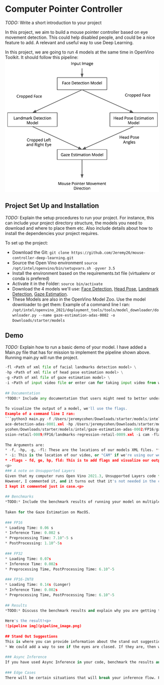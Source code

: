 # Computer Pointer Controller

*TODO:* Write a short introduction to your project

In this project, we aim to build a mouse pointer controller based on eye movement detection.
This could help disabled people, and could be a nice feature to add.
A relevant and useful way to use Deep Learning.

In this project, we are going to run 4 models at the same time in OpenVino Toolkit.
It should follow this pipeline:
![pipeline schema](pipeline.png)

## Project Set Up and Installation
*TODO:* Explain the setup procedures to run your project. For instance, this can include your project directory structure, the models you need to download and where to place them etc. Also include details about how to install the dependencies your project requires.

To set up the project:<p>
* Download the Git: `git clone https://github.com/Jeremy26/mouse-controller-deep-learning.git`
* Source the Open Vino environment 
`source /opt/intel/openvino/bin/setupvars.sh -pyver 3.5`
* Install the environment based on the requirements.txt file (virtualenv or conda is prefered)
* Activate it in the Folder: `source bin/activate`
* Download the 4 models we'll use: [Face Detection](https://docs.openvinotoolkit.org/latest/omz_models_model_face_detection_adas_0001.html), [Head Pose](https://docs.openvinotoolkit.org/latest/omz_models_model_head_pose_estimation_adas_0001.html), [Landmark Detection](https://docs.openvinotoolkit.org/latest/omz_models_model_landmarks_regression_retail_0009.html), [Gaze Estimation](https://docs.openvinotoolkit.org/latest/omz_models_model_gaze_estimation_adas_0002.html).
* These Models are also in the OpenVino Model Zoo. Use the model downloader to get them:
Example of a command line I ran:
`/opt/intel/openvino_2021/deployment_tools/tools/model_downloader/downloader.py --name gaze-estimation-adas-0002 -o Downloads/starter/models`


## Demo
*TODO:* Explain how to run a basic demo of your model.
I have added a Main.py file that has for mission to implement the pipeline shown above.
Running main.py will run the project.

```python python main.py -f <Path of xml file of face detection model> \
-fl <Path of xml file of facial landmarks detection model> \
-hp <Path of xml file of head pose estimation model> \
-g <Path of xml file of gaze estimation model> \
-i <Path of input video file or enter cam for taking input video from webcam> ```

## Documentation
*TODO:* Include any documentation that users might need to better understand your project code. For instance, this is a good place to explain the command line arguments that your project supports.

To visualize the output of a model, we'll use the flags.
Example of a command line I ran:
```python3 main.py -f /Users/jeremycohen/Downloads/starter/models/intel/face-detection-adas-0001/FP16/f
ace-detection-adas-0001.xml -hp /Users/jeremycohen/Downloads/starter/models/intel/head-pose-estimation-adas-0001/FP16/head-pose-estimation-adas-0001.xml -g /Users/jerem
ycohen/Downloads/starter/models/intel/gaze-estimation-adas-0002/FP16/gaze-estimation-adas-0002.xml -fl /Users/jeremycohen/Downloads/starter/models/intel/landmarks-regre
ssion-retail-0009/FP16/landmarks-regression-retail-0009.xml -i cam -flags fd ge hp```

The Arguments are:
* -f, -hp, -g, -fl: These are the locations of our models XML files. **Mandatory**
* -i: This is the location of our video, or "CAM" if we're using our webcam. **Mandatory**
* -flags - fd, ge, hp, fld: This is to add flags and visualize our outputs. For example -flags fld is used to visualize the output of the facial landmarks detection model.
<p>
### A note on Unsupported Layers
Given that my computer runs Open Vino 2021.3, Unsupported Layers code from the course has been deprecated.<p>
However, I commented it, and it turns out that it's not needed in the code.<p>
I kept it commented just in case.<p>

## Benchmarks
*TODO:* Include the benchmark results of running your model on multiple hardwares and multiple model precisions. Your benchmarks can include: model loading time, input/output processing time, model inference time etc.

Taken for the Gaze Estimation on MacOS.

### FP16
* Loading Time: 0.06 s
* Inference Time: 0.002 s
* Preprocessing Time: 7.10^-5 s
* PostProcessing: 1.10^-5s

### FP32
* Loading Time: 0.07s
* Inference Time: 0.002s
* Preprocessing Time, PostProcessing Time: 6.10^-5

### FP16-INT8
* Loading Time: 0.14s (Longer)
* Inference Time: 0.002s
* Preprocessing Time, PostProcessing Time: 6.10^-5

## Results
*TODO:* Discuss the benchmark results and explain why you are getting the results you are getting. For instance, explain why there is difference in inference time for FP32, FP16 and INT8 models.

Here's the result!<p>
![pipeline img](pipeline_image.png)

## Stand Out Suggestions
This is where you can provide information about the stand out suggestions that you have attempted.
* We could add a way to see if the eyes are closed. If they are, then we can consider its a click!

### Async Inference
If you have used Async Inference in your code, benchmark the results and explain its effects on power and performance of your project.

### Edge Cases
There will be certain situations that will break your inference flow. For instance, lighting changes or multiple people in the frame. Explain some of the edge cases you encountered in your project and how you solved them to make your project more robust.
